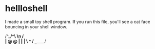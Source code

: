 # hellloshell
I made a small toy shell program.
If you run this file, you'll see a cat face bouncing in your shell window.

 /^\___/^\ \n
/         \
| @    @  |
|         |
\   ^     /
 \_______/
 
